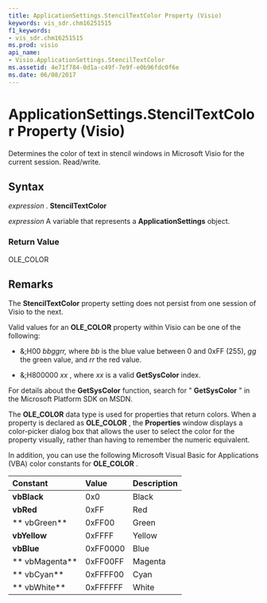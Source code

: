 ```yaml
---
title: ApplicationSettings.StencilTextColor Property (Visio)
keywords: vis_sdr.chm16251515
f1_keywords:
- vis_sdr.chm16251515
ms.prod: visio
api_name:
- Visio.ApplicationSettings.StencilTextColor
ms.assetid: 4e71f784-0d1a-c49f-7e9f-e0b96fdc0f6e
ms.date: 06/08/2017
---
```



# ApplicationSettings.StencilTextColor Property (Visio)

Determines the color of text in stencil windows in Microsoft Visio for the current session. Read/write.


## Syntax

 _expression_ . **StencilTextColor**

 _expression_ A variable that represents a **ApplicationSettings** object.


### Return Value

OLE_COLOR


## Remarks

The **StencilTextColor** property setting does not persist from one session of Visio to the next.

Valid values for an **OLE_COLOR** property within Visio can be one of the following:




- &;H00 _bbggrr,_ where _bb_ is the blue value between 0 and 0xFF (255), _gg_ the green value, and _rr_ the red value.
    
- &;H800000 _xx_ , where _xx_ is a valid **GetSysColor** index.
    


For details about the **GetSysColor** function, search for " **GetSysColor** " in the Microsoft Platform SDK on MSDN.

The **OLE_COLOR** data type is used for properties that return colors. When a property is declared as **OLE_COLOR** , the **Properties** window displays a color-picker dialog box that allows the user to select the color for the property visually, rather than having to remember the numeric equivalent.

In addition, you can use the following Microsoft Visual Basic for Applications (VBA) color constants for **OLE_COLOR** .



|**Constant**|**Value**|**Description**|
|:-----|:-----|:-----|
| **vbBlack**|0x0 |Black|
| **vbRed**|0xFF |Red|
| ** vbGreen**|0xFF00 |Green|
| **vbYellow**|0xFFFF|Yellow|
| **vbBlue**|0xFF0000 |Blue|
| ** vbMagenta**|0xFF00FF |Magenta|
| ** vbCyan**|0xFFFF00|Cyan|
| ** vbWhite**|0xFFFFFF|White|


